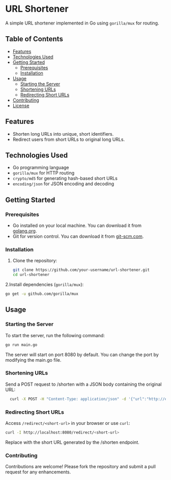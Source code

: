 
# URL Shortener

A simple URL shortener implemented in Go using `gorilla/mux` for routing.

## Table of Contents

- [Features](#features)
- [Technologies Used](#technologies-used)
- [Getting Started](#getting-started)
  - [Prerequisites](#prerequisites)
  - [Installation](#installation)
- [Usage](#usage)
  - [Starting the Server](#starting-the-server)
  - [Shortening URLs](#shortening-urls)
  - [Redirecting Short URLs](#redirecting-short-urls)
- [Contributing](#contributing)
- [License](#license)

## Features

- Shorten long URLs into unique, short identifiers.
- Redirect users from short URLs to original long URLs.

## Technologies Used

- Go programming language
- `gorilla/mux` for HTTP routing
- `crypto/md5` for generating hash-based short URLs
- `encoding/json` for JSON encoding and decoding
## Getting Started

### Prerequisites

- Go installed on your local machine. You can download it from [golang.org](https://golang.org/dl/).
- Git for version control. You can download it from [git-scm.com](https://git-scm.com/downloads).

### Installation

1. Clone the repository:
   ```bash
   git clone https://github.com/your-username/url-shortener.git
   cd url-shortener
   ```
2.Install dependencies (`gorilla/mux`):
  ```bash
  go get -u github.com/gorilla/mux
```

## Usage

### Starting the Server

To start the server, run the following command:

```bash
go run main.go
```

The server will start on port 8080 by default. You can change the port by modifying the main.go file.


### Shortening URLs
Send a POST request to /shorten with a JSON body containing the original URL:
```bash
  curl -X POST -H "Content-Type: application/json" -d '{"url":"http://example.com"}' http://localhost:8080/shorten
```
### Redirecting Short URLs

Access `/redirect/<short-url>` in your browser or use `curl`:

```bash
curl -I http://localhost:8080/redirect/<short-url>
```
Replace <short-url> with the short URL generated by the /shorten endpoint.

### Contributing
Contributions are welcome! Please fork the repository and submit a pull request for any enhancements.
